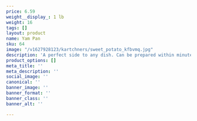 ```yaml
---
price: 6.59
weight__display_: 1 lb
weight: 16
tags: []
layout: product
name: Yam Pan
sku: 64
image: "/v1627928123/kartchners/sweet_potato_kfbvmq.jpg"
description: 'A perfect side to any dish. Can be prepared within minutes once defrosted. '
product_options: []
meta_title: ''
meta_description: ''
social_image: ''
canonical: ''
banner_image: ''
banner_format: ''
banner_class: ''
banner_alt: ''

---
```

